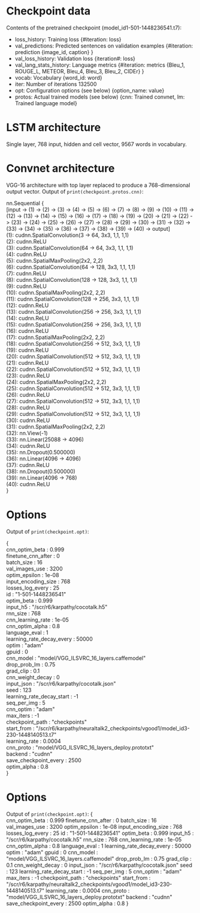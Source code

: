 # Checkpoint data
Contents of the pretrained checkpoint (model_id1-501-1448236541.t7):
* loss_history: Training loss 
	{#iteration: loss}
* val_predictions: Predicted sentences on validation examples 
	{#iteration: prediction 
		{image_id, caption}
	}
* val_loss_history: Validation loss 
	{iteration#: loss}
* val_lang_stats_history: Language metrics 
	{#iteration: metrics 
		{Bleu_1, ROUGE_L, METEOR, Bleu_4, Bleu_3, Bleu_2, CIDEr}
	}
* vocab: Vocabulary 
	{word_id: word}
* iter: Number of iterations 
	132500
* opt: Configuration options (see below)
	{option_name: value}
* protos: Actual trained models (see below)
	{cnn: Trained convnet, lm: Trained language model}

# LSTM architecture
Single layer, 768 input, hidden and cell vector, 9567 words in vocabulary.

# Convnet architecture
VGG-16 architecture with top layer replaced to produce a 768-dimensional output vector. Output of `print(checkpoint.protos.cnn)`:

nn.Sequential {  
  [input -> (1) -> (2) -> (3) -> (4) -> (5) -> (6) -> (7) -> (8) -> (9) -> (10) -> (11) -> (12) -> (13) -> (14) -> (15) -> (16) -> (17) -> (18) -> (19) -> (20) -> (21) -> (22) -> (23) -> (24) -> (25) -> (26) -> (27) -> (28) -> (29) -> (30) -> (31) -> (32) -> (33) -> (34) -> (35) -> (36) -> (37) -> (38) -> (39) -> (40) -> output]  
  (1): cudnn.SpatialConvolution(3 -> 64, 3x3, 1,1, 1,1)  
  (2): cudnn.ReLU  
  (3): cudnn.SpatialConvolution(64 -> 64, 3x3, 1,1, 1,1)  
  (4): cudnn.ReLU  
  (5): cudnn.SpatialMaxPooling(2x2, 2,2)  
  (6): cudnn.SpatialConvolution(64 -> 128, 3x3, 1,1, 1,1)  
  (7): cudnn.ReLU  
  (8): cudnn.SpatialConvolution(128 -> 128, 3x3, 1,1, 1,1)  
  (9): cudnn.ReLU  
  (10): cudnn.SpatialMaxPooling(2x2, 2,2)  
  (11): cudnn.SpatialConvolution(128 -> 256, 3x3, 1,1, 1,1)  
  (12): cudnn.ReLU  
  (13): cudnn.SpatialConvolution(256 -> 256, 3x3, 1,1, 1,1)  
  (14): cudnn.ReLU  
  (15): cudnn.SpatialConvolution(256 -> 256, 3x3, 1,1, 1,1)  
  (16): cudnn.ReLU  
  (17): cudnn.SpatialMaxPooling(2x2, 2,2)  
  (18): cudnn.SpatialConvolution(256 -> 512, 3x3, 1,1, 1,1)  
  (19): cudnn.ReLU  
  (20): cudnn.SpatialConvolution(512 -> 512, 3x3, 1,1, 1,1)  
  (21): cudnn.ReLU  
  (22): cudnn.SpatialConvolution(512 -> 512, 3x3, 1,1, 1,1)  
  (23): cudnn.ReLU  
  (24): cudnn.SpatialMaxPooling(2x2, 2,2)  
  (25): cudnn.SpatialConvolution(512 -> 512, 3x3, 1,1, 1,1)  
  (26): cudnn.ReLU  
  (27): cudnn.SpatialConvolution(512 -> 512, 3x3, 1,1, 1,1)  
  (28): cudnn.ReLU  
  (29): cudnn.SpatialConvolution(512 -> 512, 3x3, 1,1, 1,1)  
  (30): cudnn.ReLU  
  (31): cudnn.SpatialMaxPooling(2x2, 2,2)  
  (32): nn.View(-1)  
  (33): nn.Linear(25088 -> 4096)  
  (34): cudnn.ReLU  
  (35): nn.Dropout(0.500000)  
  (36): nn.Linear(4096 -> 4096)  
  (37): cudnn.ReLU  
  (38): nn.Dropout(0.500000)  
  (39): nn.Linear(4096 -> 768)  
  (40): cudnn.ReLU  
}

# Options
Output of `print(checkpoint.opt)`:

{  
  cnn_optim_beta : 0.999  
  finetune_cnn_after : 0  
  batch_size : 16  
  val_images_use : 3200  
  optim_epsilon : 1e-08  
  input_encoding_size : 768  
  losses_log_every : 25  
  id : "1-501-1448236541"  
  optim_beta : 0.999  
  input_h5 : "/scr/r6/karpathy/cocotalk.h5"  
  rnn_size : 768  
  cnn_learning_rate : 1e-05  
  cnn_optim_alpha : 0.8  
  language_eval : 1  
  learning_rate_decay_every : 50000  
  optim : "adam"  
  gpuid : 0  
  cnn_model : "model/VGG_ILSVRC_16_layers.caffemodel"  
  drop_prob_lm : 0.75  
  grad_clip : 0.1  
  cnn_weight_decay : 0  
  input_json : "/scr/r6/karpathy/cocotalk.json"  
  seed : 123  
  learning_rate_decay_start : -1  
  seq_per_img : 5  
  cnn_optim : "adam"  
  max_iters : -1  
  checkpoint_path : "checkpoints"  
  start_from : "/scr/r6/karpathy/neuraltalk2_checkpoints/vgood1/model_id3-230-1448140513.t7"  
  learning_rate : 0.0004  
  cnn_proto : "model/VGG_ILSVRC_16_layers_deploy.prototxt"  
  backend : "cudnn"  
  save_checkpoint_every : 2500  
  optim_alpha : 0.8  
}

# Options
Output of `print(checkpoint.opt)`:
	{  
		cnn_optim_beta : 0.999
		finetune_cnn_after : 0
		batch_size : 16
		val_images_use : 3200
		optim_epsilon : 1e-08
		input_encoding_size : 768
		losses_log_every : 25
		id : "1-501-1448236541"
		optim_beta : 0.999
		input_h5 : "/scr/r6/karpathy/cocotalk.h5"
		rnn_size : 768
		cnn_learning_rate : 1e-05
		cnn_optim_alpha : 0.8
		language_eval : 1
		learning_rate_decay_every : 50000
		optim : "adam"
		gpuid : 0
		cnn_model : "model/VGG_ILSVRC_16_layers.caffemodel"
		drop_prob_lm : 0.75
		grad_clip : 0.1
		cnn_weight_decay : 0
		input_json : "/scr/r6/karpathy/cocotalk.json"
		seed : 123
		learning_rate_decay_start : -1
		seq_per_img : 5
		cnn_optim : "adam"
		max_iters : -1
		checkpoint_path : "checkpoints"
		start_from : "/scr/r6/karpathy/neuraltalk2_checkpoints/vgood1/model_id3-230-1448140513.t7"
		learning_rate : 0.0004
		cnn_proto : "model/VGG_ILSVRC_16_layers_deploy.prototxt"
		backend : "cudnn"
		save_checkpoint_every : 2500
		optim_alpha : 0.8
	}
